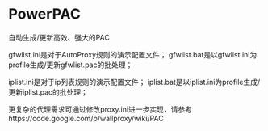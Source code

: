 PowerPAC
===
自动生成/更新高效、强大的PAC

gfwlist.ini是对于AutoProxy规则的演示配置文件；
gfwlist.bat是以gfwlist.ini为profile生成/更新gfwlist.pac的批处理；

iplist.ini是对于ip列表规则的演示配置文件；
iplist.bat是以iplist.ini为profile生成/更新iplist.pac的批处理；

更复杂的代理需求可通过修改proxy.ini进一步实现，请参考https://code.google.com/p/wallproxy/wiki/PAC
